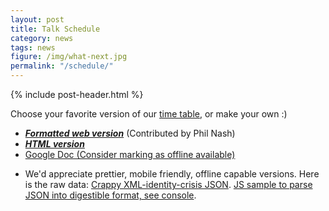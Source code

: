 ```yaml
---
layout: post
title: Talk Schedule
category: news
tags: news
figure: /img/what-next.jpg
permalink: "/schedule/"
---
```

{% include post-header.html %}

Choose your favorite version of our [time table](https://jsconf.philna.sh), or make your own :)

- ___[Formatted web version](https://jsconf.philna.sh)___ (Contributed by Phil Nash)
- ___[HTML version](https://docs.google.com/spreadsheets/d/1kjFshBwdJzAz4IT-02ZTPUTtQYYl4zk9IxuwsohOTos/pubhtml)___
- [Google Doc \(Consider marking as offline available\)](https://docs.google.com/spreadsheets/d/1kjFshBwdJzAz4IT-02ZTPUTtQYYl4zk9IxuwsohOTos/edit?ts=58f7c042#gid=1853717256)
<!--- If the JSON link below doesn’t work, try following these instructions: http://stackoverflow.com/a/24535246 --->
- We'd appreciate prettier, mobile friendly, offline capable versions. Here is the raw data: [Crappy XML-identity-crisis JSON](https://spreadsheets.google.com/feeds/cells/1kjFshBwdJzAz4IT-02ZTPUTtQYYl4zk9IxuwsohOTos/default/public/basic?alt=json). [JS sample to parse JSON into digestible format, see console](https://gist.github.com/usefulthink/ebf60a0df6732fa0a91ab0569fa39a2e).